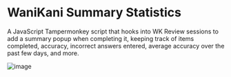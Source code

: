 # WaniKani Summary Statistics
A JavaScript Tampermonkey script that hooks into WK Review sessions to add a summary popup when completing it, keeping track of items completed, accuracy, incorrect answers entered, average accuracy over the past few days, and more.

![image](https://github.com/leohumnew/wanikani-summary-statistics/assets/39741041/1baec589-8bd6-45a7-adbe-d7bd3c420aab)

